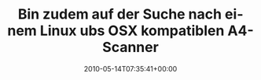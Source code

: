 ---
retweeted: false
source: <a href="http://twitter.com" rel="nofollow">Twitter Web Client</a>
entities:
  hashtags: []
  symbols: []
  user_mentions: []
  urls: []
display_text_range:
- '0'
- '126'
favorite_count: '1'
id_str: '13963113924'
truncated: false
retweet_count: '0'
id: '13963113924'
created_at: Fri May 14 07:35:41 +0000 2010
favorited: false
full_text: Bin zudem auf der Suche nach einem Linux ubs OSX kompatiblen A4-Scanner.
  Jemand Erfahrungen, Schmerzen auf dem Feld zu teilen?
lang: de
tags:
- pesos/twitter
date: '2010-05-14T07:35:41+00:00'
src: https://twitter.com/bascht/status/13963113924
original_url: https://twitter.com/bascht/status/13963113924
type: twitter_tweet
text: Bin zudem auf der Suche nach einem Linux ubs OSX kompatiblen A4-Scanner. Jemand
  Erfahrungen, Schmerzen auf dem Feld zu teilen?
title: Bin zudem auf der Suche nach einem Linux ubs OSX kompatiblen A4-Scanner

---